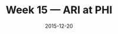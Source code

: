 ---
layout: game
title: Week 15 — ARI at PHI
season: 2015
game_id: 2015_15_ARI_PHI
week: 15
date: 2015-12-20
home_team: PHI
away_team: ARI
final_home: 
final_away: 
pbp_url: /assets/data/pbp/2015/2015_15_ARI_PHI.csv.gz
---
